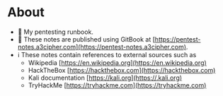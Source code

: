 # About
- :notebook: My pentesting runbook.
- :rocket: These notes are published using GitBook at [https://pentest-notes.a3cipher.com](https://pentest-notes.a3cipher.com).
- :information_source: These notes contain references to external sources such as
    - Wikipedia [https://en.wikipedia.org](https://en.wikipedia.org)
    - HackTheBox [https://hackthebox.com](https://hackthebox.com)
    - Kali documentation [https://kali.org](https://.kali.org)
    - TryHackMe [https://tryhackme.com](https://tryhackme.com)
 
